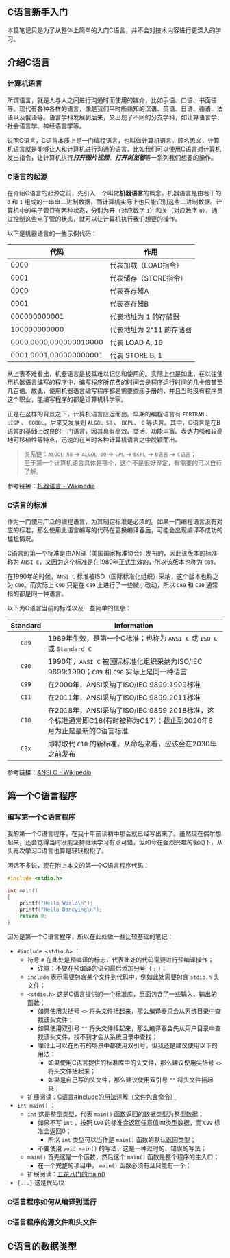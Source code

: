 ## C语言新手入门

本篇笔记只是为了从整体上简单的入门C语言，并不会对技术内容进行更深入的学习。


## 介绍C语言

### 计算机语言

所谓语言，就是人与人之间进行沟通时而使用的媒介，比如手语、口语、书面语等。现代有各种各样的语言，像是我们平时所熟知的汉语、英语、日语、德语、法语以及俄语等。语言学科发展到后来，又出现了不同的分支学科，如计算语言学、社会语言学、神经语言学等。

说回C语言，C语言本质上是一门编程语言，也叫做计算机语言。顾名思义，计算机语言就是能够让人和计算机进行沟通的语言，比如我们可以使用C语言对计算机发出指令，让计算机执行***打开图片视频***、***打开浏览器***等一系列我们想要的操作。


### C语言的起源

在介绍C语言的起源之前，先引入一个叫做**机器语言**的概念。机器语言是由若干的 `0` 和 `1` 组成的一串串二进制数据，而计算机实际上也只能识别这些二进制数据。计算机中的电子管只有两种状态，分别为开（对应数字 `1`）和关（对应数字 `0`），通过控制这些电子管的状态，就可以让计算机执行我们想要的操作。

以下是机器语言的一些示例代码：

| 代码                     | 作用              |
|------------------------|-----------------|
| 0000                   | 代表加载（LOAD指令）    |
| 0001                   | 代表储存（STORE指令）   |
| 0000                   | 代表寄存器A          |
| 0001                   | 代表寄存器B          |
| 000000000001           | 代表地址为 1 的存储器    |
| 100000000000           | 代表地址为 2^11 的存储器 |
| 0000,0000,000000010000 | 代表 LOAD A, 16   |
| 0001,0001,000000000001 | 代表 STORE B, 1   |

从上表不难看出，机器语言是极其难以记忆和使用的。实际上也是如此，在以往使用机器语言编写的程序中，编写程序所花费的时间会是程序运行时间的几十倍甚至几百倍。故此，使用机器语言编写程序都是需要查阅手册的，并且当时没有程序员这个职业，能编写程序的都是计算机科学家。

正是在这样的背景之下，计算机语言应运而出。早期的编程语言有 `FORTRAN` 、 `LISP` 、 `COBOL`，后来又发展到 `ALGOL 58` 、 `BCPL`、 `C` 等语言。其中，C语言是在B语言的基础上改良的一门语言，因其具有高效、灵活、功能丰富、表达力强和较高地可移植性等特点，迅速的在当时各种计算机语言之中脱颖而出。

> 关系链：`ALGOL 58` -> `ALGOL 60` -> `CPL` -> `BCPL` -> `B语言` -> `C语言`；  
> 至于第一个计算机语言具体是哪个，这个不是很好界定，有需要的可以自行了解。

参考链接：[机器语言 - Wikipedia](https://zh.wikipedia.org/wiki/%E6%9C%BA%E5%99%A8%E8%AF%AD%E8%A8%80)


### C语言的标准

作为一门使用广泛的编程语言，为其制定标准是必须的。如果一门编程语言没有对应的标准，那么使用此语言编写的代码在更换编译器后，可能会出现编译不成功的尴尬情况。

C语言的第一个标准是由ANSI（美国国家标准协会）发布的，因此该版本的标准称为 `ANSI C`，又因为这个标准是在1989年正式生效的，所以该版本也称为 `C89`。

在1990年的时候，`ANSI C` 标准被ISO（国际标准化组织）采纳，这个版本也称之为 `C90`。而实际上 `C90` 只是在 `C89` 上进行了一些微小改动，所以 `C89` 和 `C90` 通常指的都是同一种语言。

以下为C语言当前的标准以及一些简单的信息：

| Standard | Information                                                                  |
|:--------:|------------------------------------------------------------------------------|
|  `C89`   | 1989年生效，是第一个C标准；也称为 `ANSI C` 或 `ISO C` 或 `Standard C`                        |
|  `C90`   | 1990年，`ANSI C` 被国际标准化组织采纳为ISO/IEC 9899:1990；`C89` 和 `C90` 实际上是同一种语言          |
|  `C99`   | 在2000年，ANSI采纳了ISO/IEC 9899:1999标准                                            |
|  `C11`   | 在2011年，ANSI采纳了ISO/IEC 9899:2011标准                                            |
|  `C18`   | 在2018年，ANSI采纳了ISO/IEC 9899:2018标准，这个标准通常即C18(有时被称为C17)；截止到2020年6月为止是最新的C语言标准 |
|  `C2x`   | 即将取代 `C18` 的新标准，从命名来看，应该会在2030年之前发布                                          |

参考链接：[ANSI C - Wikipedia](https://zh.wikipedia.org/wiki/ANSI_C)


## 第一个C语言程序

### 编写第一个C语言程序

我的第一个C语言程序，在我十年前读初中那会就已经写出来了。虽然现在偶尔想起来，还会觉得当时没能坚持继续学习有点可惜，但如今在强烈兴趣的驱动下，从头再次学习C语言也算是轻轻松松了。

闲话不多说，现在附上本文的第一个C语言程序代码：

```c
#include <stdio.h>

int main()
{
    printf("Hello World\n");
    printf("Hello Dancying\n");
    return 0;
}
```

因为是第一个C语言程序，所以在此处做一些比较基础的笔记：

- `#include <stdio.h>` ：
    - 符号 `#` 在此处是预编译的标志，代表此处的代码需要进行预编译操作；
        - 注意：不要在预编译的语句最后添加分号（ `;` ）；
    - `include` 表示需要包含某个文件到代码中，例如此处需要包含 `stdio.h` 头文件；
    - `<stdio.h>` 这是C语言提供的一个标准库，里面包含了一些输入、输出的函数；
        - 如果使用尖括号 `<>` 将头文件括起来，那么编译器只会从系统目录中查找该头文件；
        - 如果使用双引号 `""` 将头文件括起来，那么编译器会先从用户目录中查找该头文件，找不到才会从系统目录中查找；
        - 理论上可以在所有的场景中都使用双引号，但我还是建议使用以下的用法：
            - 如果使用C语言提供的标准库中的头文件，那么建议使用尖括号 `<>` 将头文件括起来；
            - 如果是自己写的头文件，那么建议使用双引号 `""` 将头文件括起来；
    - 扩展阅读：[C语言#include的用法详解（文件包含命令）](http://c.biancheng.net/view/1975.html)
- `int main()` ：
    - `int` 这是整型类型，代表 `main()` 函数返回的数据类型为整型数据；
        - 如果不写 `int` ，按照 `C90` 的标准会返回任意值int类型数据，而 `C99` 标准会返回0；
            - 所以 `int` 类型可以当作是 `main()` 函数的默认返回类型；
        - 不要使用 `void main()` 的写法，这是一种过时的、错误的写法；
    - `main()` 首先这是一个函数，然后这个 `main()` 函数是整个程序的主入口；
        - 在一个完整的项目中， `main()` 函数必须有且只能有一个；
    - 扩展阅读：[五花八门的main()](https://www.cnblogs.com/pmer/archive/2011/09/08/2171823.html)
- `{...}` 这是代码块



### C语言程序如何从编译到运行


### C语言程序的源文件和头文件






## C语言的数据类型






